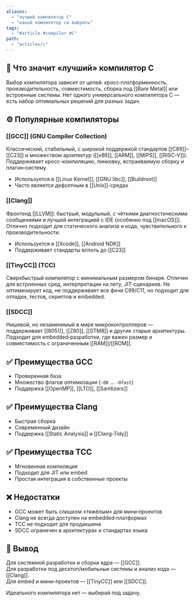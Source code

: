 ```yaml
---
aliases:
  - "лучший компилятор C"
  - "какой компилятор си выбрать"
tags:
  - "#article #compiler #C"
path:
  - "articles/c"
---
```


## 🧠 Что значит «лучший» компилятор C

Выбор компилятора зависит от целей: кросс‑платформенность, производительность, совместимость, сборка под [[Bare Metal]] или встроенные системы. Нет одного универсального компилятора C — есть набор оптимальных решений для разных задач.

## ⚙️ Популярные компиляторы

### [[GCC]] (GNU Compiler Collection)

Классический, стабильный, с широкой поддержкой стандартов [[C89]]–[[C23]] и множеством архитектур ([[x86]], [[ARM]], [[MIPS]], [[RISC-V]]). Поддерживает кросс-компиляцию, линковку, встраиваемую сборку и плагин‑систему.

- Используется в [[Linux Kernel]], [[GNU libc]], [[Buildroot]]
- Часто является дефолтным в [[Unix]]-средах

### [[Clang]]

Фронтенд [[LLVM]]: быстрый, модульный, с чёткими диагностическими сообщениями и лучшей интеграцией с IDE (особенно под [[macOS]]). Отлично подходит для статического анализа и кода, чувствительного к производительности.

- Используется в [[Xcode]], [[Android NDK]]
- Поддерживает стандарты вплоть до [[C23]]

### [[TinyCC]] (TCC)

Сверхбыстрый компилятор с минимальным размером бинаря. Отличен для встроенных сред, интерпретации на лету, JIT-сценариев. Не оптимизирует код, не поддерживает все фичи C99/C11, но подходит для отладки, тестов, скриптов и embedded.

### [[SDCC]]

Нишевой, но незаменимый в мире микроконтроллеров — поддерживает [[8051]], [[Z80]], [[STM8]] и другие старые архитектуры. Подходит для embedded‑разработки, где важен размер и совместимость с ограниченным [[RAM]]/[[ROM]].

## ✅ Преимущества GCC

- Проверенная база
- Множество флагов оптимизации (`-O0` … `-Ofast`)
- Поддержка [[OpenMP]], [[LTO]], [[Sanitizers]]

## ✅ Преимущества Clang

- Быстрая сборка
- Современный дизайн
- Поддержка [[Static Analysis]] и [[Clang-Tidy]]

## ✅ Преимущества TCC

- Мгновенная компиляция
- Подходит для JIT или embed
- Простая интеграция в собственные проекты

## ❌ Недостатки

- GCC может быть слишком «тяжёлым» для мини‑проектов
- Clang не всегда доступен на embedded‑платформах
- TCC не подходит для продакшена
- SDCC ограничен в архитектурах и стандартах языка

## 🔗 Вывод

Для системной разработки и сборки ядра — [[GCC]].  
Для разработки под десктоп/мобильные системы и анализ кода — [[Clang]].  
Для embed и мини-проектов — [[TinyCC]] или [[SDCC]].

Идеального компилятора нет — выбирай под задачу.